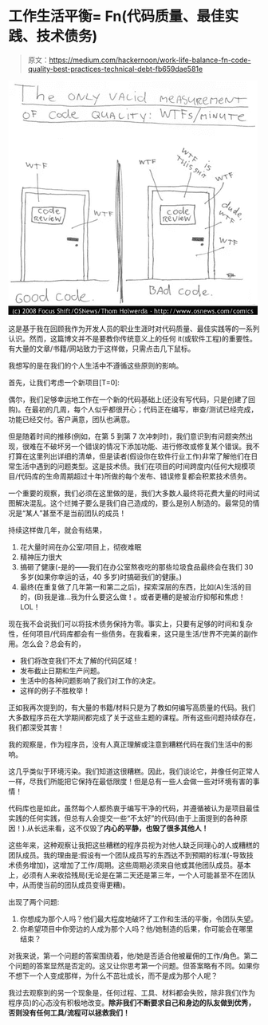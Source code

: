 # 工作生活平衡= Fn(代码质量、最佳实践、技术债务)

> 原文：<https://medium.com/hackernoon/work-life-balance-fn-code-quality-best-practices-technical-debt-fb659dae581e>

![](img/c11e51d72cbc19615a56123570e1f3ee.png)

这是基于我在回顾我作为开发人员的职业生涯时对代码质量、最佳实践等的一系列认识。然而，这篇博文并不是要教你传统意义上的任何 it(或软件工程)的重要性。有大量的文章/书籍/网站致力于这样做，只需点击几下鼠标。

我想写的是在我们的个人生活中不遵循这些原则的影响。

首先，让我们考虑一个新项目[T=0]:

偶尔，我们足够幸运地工作在一个新的代码基础上(还没有写代码，只是创建了回购)。在最初的几周，每个人似乎都很开心；代码正在编写，审查/测试已经完成，功能已经交付。客户满意，团队也满意。

但是随着时间的推移(例如，在第 5 到第 7 次冲刺时)，我们意识到有问题突然出现，很难在不破坏另一个错误的情况下添加功能、进行修改或修复某个错误。我不打算在这里列出详细的清单，但是读者(假设你在软件行业工作)非常了解他们在日常生活中遇到的问题类型。这是技术债。我们在项目的时间跨度内(任何大规模项目/代码库的生命周期超过十年)所做的每个发布、错误修复都会积累技术债务。

一个重要的观察，我们必须在这里做的是，我们大多数人最终将花费大量的时间试图解决混乱。这个烂摊子要么是我们自己造成的，要么是别人制造的。最常见的情况是“某人”甚至不是当前团队的成员！

持续这样做几年，就会有结果，

1.  花大量时间在办公室/项目上，彻夜难眠
2.  精神压力很大
3.  搞砸了健康(-是的——我们在办公室熬夜吃的那些垃圾食品最终会在我们 30 多岁(如果你幸运的话，40 多岁)时搞砸我们的健康。)
4.  最终(在重复做了几年第一和第二之后)，探索深层的东西，比如(A)生活的目的，(B)我是谁…我为什么要这么做！。或者更糟的是被治疗抑郁和焦虑！LOL！

现在我不会说我们可以将技术债务保持为零。事实上，只要有足够的时间和复杂性，任何项目/代码库都会有一些债务。在我看来，这只是生活/世界不完美的副作用。怎么会？总会有的，

*   我们将改变我们不太了解的代码区域！
*   发布截止日期和生产问题。
*   生活中的各种问题影响了我们对工作的决定。
*   这样的例子不胜枚举！

正如我再次提到的，有大量的书籍/材料只是为了教如何编写高质量的代码。我们大多数程序员在大学期间都完成了关于这些主题的课程。所有这些问题持续存在，我们都深受其害！

我的观察是，作为程序员，没有人真正理解或注意到糟糕代码在我们生活中的影响。

这几乎类似于环境污染。我们知道这很糟糕。因此，我们谈论它，并像任何正常人一样，尽我们所能把它保持在最低限度！但是总有一些人会做一些对环境有害的事情！

代码库也是如此，虽然每个人都热衷于编写干净的代码，并遵循被认为是项目最佳实践的任何实践，但总有人会提交一些“不太好”的代码(由于上面提到的各种原因！).从长远来看，这不仅毁了**内心的平静，也毁了很多其他人！**

这些年来，这种观察让我把这些糟糕的程序员视为对他人缺乏同理心的人或糟糕的团队成员。我的理由是:假设有一个团队成员写的东西达不到预期的标准(-导致技术债务增加)，这增加了工作/周期。这些周期必须来自他或其他团队成员。基本上，必须有人来收拾残局(无论是在第二天还是第三年，一个人可能甚至不在团队中，从而使当前的团队成员变得更糟)。

出现了两个问题:

1.  你想成为那个人吗？他们最大程度地破坏了工作和生活的平衡，令团队失望。
2.  你希望项目中你旁边的人成为那个人吗？他/她制造的后果，你可能会在哪里结束？

对我来说，第一个问题的答案围绕着，他/她是否适合他被雇佣的工作/角色。第二个问题的答案显然是否定的。这又让你思考第一个问题。但答案略有不同。如果你不想下一个人变成那样，为什么不茁壮成长，而不是成为那个人呢？

我过去观察到的另一个现象是，任何过程、工具、材料都会失败，除非我们(作为程序员)的心态没有积极地改变。**除非我们不断要求自己和身边的队友做到优秀，否则没有任何工具/流程可以拯救我们！**